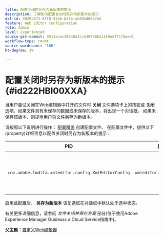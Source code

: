 ```yaml
---
title: 配置关闭时另存为新版本的提示
description: 了解如何配置关闭时另存为新版本的提示
exl-id: 9029b671-8ff8-45eb-b27e-ab89bd09e7ed
feature: Web Editor Configuration
role: Admin
level: Experienced
source-git-commit: 0513ecac38840a4cc649758bd1180edff1f8aed1
workflow-type: tm+mt
source-wordcount: '186'
ht-degree: 1%

---
```


# 配置关闭时另存为新版本的提示 {#id222HBI00XXA}

当用户尝试关闭在Web编辑器中打开的文件时 **关闭** 文件选项卡上的按钮或 **关闭** 选项，如果文件具有未保存的数据或未保存的版本，将出现一个对话框。 如果未保存该版本，则提示用户将文件另存为新版本。

请按照以下说明进行操作： [配置覆盖](download-install-additional-config-override.md#) 创建配置文件。 在配置文件中，提供以下\(property\)详细信息以配置关闭时另存为新版本的提示：

| PID | 属性键 | 属性值 |
|---|------------|--------------|
| `com.adobe.fmdita.xmleditor.config.XmlEditorConfig` | `xmleditor.savenewversion` | 布尔值\( true/ false\)。 <br>  **默认值**： true |

启用此配置后， **另存为新版本** 该复选框在对话框中默认处于选中状态。

有关更多详细信息，请参阅 *文件关闭并保存方案* 部分(位于使用Adobe Experience Manager Guidesas a Cloud Service指南中)。

**父主题：**[&#x200B;自定义Web编辑器](conf-web-editor.md)
